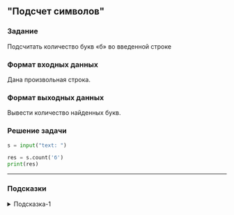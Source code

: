 ## "Подсчет символов"

### Задание

Подсчитать количество букв «б» во введенной строке

### Формат входных данных

Дана произвольная строка.

### Формат выходных данных

Вывести количество найденных букв.

### Решение задачи

```python
s = input("text: ")

res = s.count('б')
print(res)

```

---

### Подсказки

<details>
<summary>Подсказка-1</summary>
Для решения задачи найдите подходящий метод строки.
</details>

